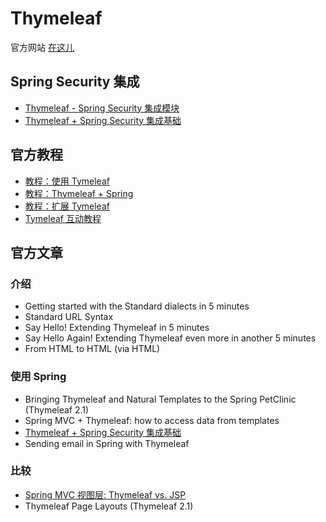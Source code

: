 # Thymeleaf

官方网站 [在这儿](http://www.thymeleaf.org/)

## Spring Security 集成

* [Thymeleaf - Spring Security 集成模块](thymeleaf-extras-springsecurity.md)
* [Thymeleaf + Spring Security 集成基础](articles/springsecurity.adoc)

## 官方教程

* [教程：使用 Tymeleaf](http://www.thymeleaf.org/doc/tutorials/3.0/usingthymeleaf.html)
* [教程：Thymeleaf + Spring](http://www.thymeleaf.org/doc/tutorials/3.0/thymeleafspring.html)
* [教程：扩展 Tymeleaf](http://www.thymeleaf.org/doc/tutorials/3.0/extendingthymeleaf.html)
* [Tymeleaf 互动教程](http://itutorial.thymeleaf.org/)

## 官方文章

### 介绍

* Getting started with the Standard dialects in 5 minutes
* Standard URL Syntax
* Say Hello! Extending Thymeleaf in 5 minutes
* Say Hello Again! Extending Thymeleaf even more in another 5 minutes
* From HTML to HTML (via HTML)

### 使用 Spring

* Bringing Thymeleaf and Natural Templates to the Spring PetClinic (Thymeleaf 2.1)
* Spring MVC + Thymeleaf: how to access data from templates
* [Thymeleaf + Spring Security 集成基础](http://www.thymeleaf.org/doc/articles/springsecurity.html)
* Sending email in Spring with Thymeleaf

### 比较

* [Spring MVC 视图层: Thymeleaf vs. JSP](http://www.thymeleaf.org/doc/articles/thvsjsp.html)
* Thymeleaf Page Layouts (Thymeleaf 2.1)
